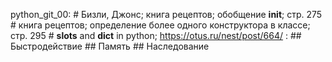 
python_git_00:
	# Бизли, Джонс; книга рецептов; обобщение __init__; стр. 275
	# книга рецептов; определение более одного конструктора в классе; стр. 295
	# __slots__ and __dict__ in python; https://otus.ru/nest/post/664/ :
		## Быстродействие
		## Память
		## Наследование
